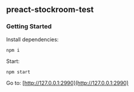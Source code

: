 ## preact-stockroom-test

### Getting Started
Install dependencies:
```
npm i
```
Start:
```
npm start
```
Go to: [http://127.0.0.1:2990](http://127.0.0.1:2990)
